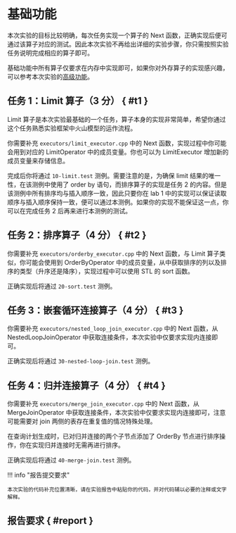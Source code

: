 # 基础功能

本次实验的目标比较明确，每次任务实现一个算子的 Next 函数，正确实现后便可通过该算子对应的测试。因此本次实验不再给出详细的实验步骤，你只需按照实验任务说明完成相应的算子即可。

基础功能中所有算子仅要求在内存中实现即可，如果你对外存算子的实现感兴趣，可以参考本次实验的[高级功能](3-advanced.md)。

## 任务 1：Limit 算子（3 分） { #t1 }

Limit 算子是本次实验最基础的一个任务，算子本身的实现非常简单，希望你通过这个任务熟悉实验框架中火山模型的运作流程。

你需要补充 `executors/limit_executor.cpp` 中的 Next 函数，实现过程中你可能会用到对应的 LimitOperator 中的成员变量。你也可以为 LimitExecutor 增加新的成员变量来存储信息。

完成后你将通过 `10-limit.test` 测例。需要注意的是，为确保 limit 结果的唯一性，在该测例中使用了 order by 语句，而排序算子的实现是任务 2 的内容。但是该测例中所有排序均与插入顺序一致，因此只要你在 lab 1 中的实现可以保证读取顺序与插入顺序保持一致，便可以通过本测例。如果你的实现不能保证这一点，你可以在完成任务 2 后再来进行本测例的测试。

## 任务 2：排序算子（4 分） { #t2 }

你需要补充 `executors/orderby_executor.cpp` 中的 Next 函数，与 Limit 算子类似，你可能会使用到 OrderByOperator 中的成员变量，从中获取排序的列以及排序的类型（升序还是降序），实现过程中可以使用 STL 的 sort 函数。

正确实现后将通过 `20-sort.test` 测例。

## 任务 3：嵌套循环连接算子（4 分） { #t3 }

你需要补充 `executors/nested_loop_join_executor.cpp` 中的 Next 函数，从 NestedLoopJoinOperator 中获取连接条件，本次实验中仅要求实现内连接即可。

正确实现后将通过 `30-nested-loop-join.test` 测例。

## 任务 4：归并连接算子（4 分） { #t4 }

你需要补充 `executors/merge_join_executor.cpp` 中的 Next 函数，从 MergeJoinOperator 中获取连接条件，本次实验中仅要求实现内连接即可，注意可能需要对 join 两侧的表存在重复值的情况特殊处理。

在查询计划生成时，已对归并连接的两个子节点添加了 OrderBy 节点进行排序操作，你在实现归并连接时无需再进行排序。

正确实现后将通过 `40-merge-join.test` 测例。

!!! info "报告提交要求"

    本次实验的代码补充位置清晰，请在实验报告中粘贴你的代码，并对代码辅以必要的注释或文字解释。

## 报告要求 { #report }
